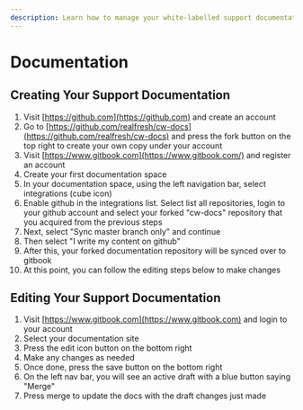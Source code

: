 ```yaml
---
description: Learn how to manage your white-labelled support documentation for your clients
---
```


# Documentation

## Creating Your Support Documentation

1. Visit [https://github.com](https://github.com) and create an account
2. Go to [https://github.com/realfresh/cw-docs](https://github.com/realfresh/cw-docs) and press the fork button on the top right to create your own copy under your account
3. Visit [https://www.gitbook.com](https://www.gitbook.com/) and register an account
4. Create your first documentation space
5. In your documentation space, using the left navigation bar, select integrations \(cube icon\)
6. Enable github in the integrations list. Select list all repositories, login to your github account and select your forked "cw-docs" repository that you acquired from the previous steps
7. Next, select "Sync master branch only" and continue
8. Then select "I write my content on github" 
9. After this, your forked documentation repository will be synced over to gitbook
10. At this point, you can follow the editing steps below to make changes

## Editing Your Support Documentation

1. Visit [https://www.gitbook.com](https://www.gitbook.com) and login to your account
2. Select your documentation site
3. Press the edit icon button on the bottom right
4. Make any changes as needed
5. Once done, press the save button on the bottom right
6. On the left nav bar, you will see an active draft with a blue button saying "Merge"
7. Press merge to update the docs with the draft changes just made


